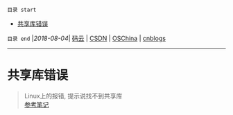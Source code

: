 `目录 start`
 
- [共享库错误](#共享库错误)

`目录 end` |_2018-08-04_| [码云](https://gitee.com/gin9) | [CSDN](http://blog.csdn.net/kcp606) | [OSChina](https://my.oschina.net/kcp1104) | [cnblogs](http://www.cnblogs.com/kuangcp)
****************************************
# 共享库错误
> Linux上的报错, 提示说找不到共享库   
> [参考笔记 ](http://www.cnblogs.com/Anker/p/3209876.html)

